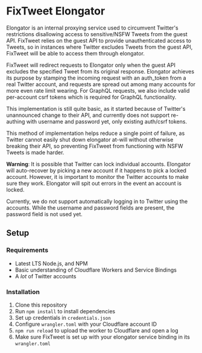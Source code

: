 # FixTweet Elongator

Elongator is an internal proxying service used to circumvent Twitter's restrictions disallowing access to sensitive/NSFW Tweets from the guest API. FixTweet relies on the guest API to provide unauthenticated access to Tweets, so in instances where Twitter excludes Tweets from the guest API, FixTweet will be able to access them through elongator.

FixTweet will redirect requests to Elongator only when the guest API excludes the specified Tweet from its original response. Elongator achieves its purpose by stamping the incoming request with an auth_token from a real Twitter account, and requests are spread out among many accounts for more even rate limit wearing. For GraphQL requests, we also include valid per-account csrf tokens which is required for GraphQL functionality.

This implementation is still quite basic, as it started because of Twitter's unannounced change to their API, and currently does not support re-authing with username and password yet, only existing auth/csrf tokens.

This method of implementation helps reduce a single point of failure, as Twitter cannot easily shut down elongator at-will without otherwise breaking their API, so preventing FixTweet from functioning with NSFW Tweets is made harder. 

**Warning**: It is possible that Twitter can lock individual accounts. Elongator will auto-recover by picking a new account if it happens to pick a locked account. However, it is important to monitor the Twitter accounts to make sure they work. Elongator will spit out errors in the event an account is locked.

Currently, we do not support automatically logging in to Twitter using the accounts. While the username and password fields are present, the password field is not used yet.

## Setup

### Requirements

* Latest LTS Node.js, and NPM
* Basic understanding of Cloudflare Workers and Service Bindings
* A _lot_ of Twitter accounts

### Installation

1. Clone this repository
2. Run `npm install` to install dependencies
3. Set up credentials in `credentials.json`
4. Configure `wrangler.toml` with your Cloudflare account ID
5. `npm run reload` to upload the worker to Cloudflare and open a log
6. Make sure FixTweet is set up with your elongator service binding in its `wrangler.toml`
